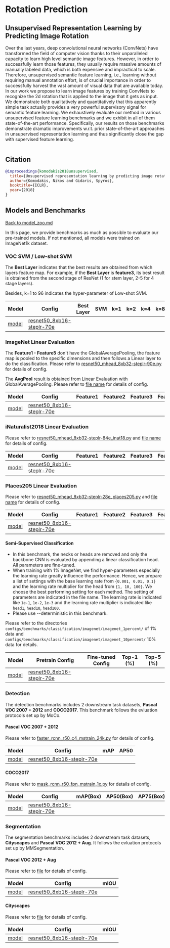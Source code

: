 # Rotation Prediction

## Unsupervised Representation Learning by Predicting Image Rotation

<!-- [ABSTRACT] -->

Over the last years, deep convolutional neural networks (ConvNets) have transformed the field of computer vision thanks to their unparalleled capacity to learn high level semantic image features. However, in order to successfully learn those features, they usually require massive amounts of manually labeled data, which is both expensive and impractical to scale. Therefore, unsupervised semantic feature learning, i.e., learning without requiring manual annotation effort, is of crucial importance in order to successfully harvest the vast amount of visual data that are available today. In our work we propose to learn image features by training ConvNets to recognize the 2d rotation that is applied to the image that it gets as input. We demonstrate both qualitatively and quantitatively that this apparently simple task actually provides a very powerful supervisory signal for semantic feature learning. We exhaustively evaluate our method in various unsupervised feature learning benchmarks and we exhibit in all of them state-of-the-art performance. Specifically, our results on those benchmarks demonstrate dramatic improvements w.r.t. prior state-of-the-art approaches in unsupervised representation learning and thus significantly close the gap with supervised feature learning.

<!-- [IMAGE] -->
<div align="center">
<img  />
</div>

## Citation

<!-- [ALGORITHM] -->

```bibtex
@inproceedings{komodakis2018unsupervised,
  title={Unsupervised representation learning by predicting image rotations},
  author={Komodakis, Nikos and Gidaris, Spyros},
  booktitle={ICLR},
  year={2018}
}
```

## Models and Benchmarks

[Back to model_zoo.md](../../../docs/model_zoo.md)

In this page, we provide benchmarks as much as possible to evaluate our pre-trained models. If not mentioned, all models were trained on ImageNet1k dataset.


### VOC SVM / Low-shot SVM

The **Best Layer** indicates that the best results are obtained from which layers feature map. For example, if the **Best Layer** is **feature3**, its best result is obtained from the second stage of ResNet (1 for stem layer, 2-5 for 4 stage layers).

Besides, k=1 to 96 indicates the hyper-parameter of Low-shot SVM.

| Model     | Config                                                                       | Best Layer | SVM | k=1 | k=2 | k=4 | k=8 | k=16 | k=32 | k=64 | k=96 |
| --------- | ---------------------------------------------------------------------------- | ---------- | --- | --- | --- | --- | --- | ---- | ---- | ---- | ---- |
| [model]() | [resnet50_8xb16-steplr-70e](rotation-pred_resnet50_8xb16-steplr-70e_in1k.py) |            |     |     |     |     |     |      |      |      |      |

### ImageNet Linear Evaluation

The **Feature1 - Feature5** don't have the GlobalAveragePooling, the feature map is pooled to the specific dimensions and then follows a Linear layer to do the classification. Please refer to [resnet50_mhead_8xb32-steplr-90e.py](../../benchmarks/classification/imagenet/resnet50_mhead_8xb32-steplr-90e_in1k.py) for details of config.

The **AvgPool** result is obtained from Linear Evaluation with GlobalAveragePooling. Please refer to [file name]() for details of config.

| Model     | Config                                                                       | Feature1 | Feature2 | Feature3 | Feature4 | Feature5 | AvgPool |
| --------- | ---------------------------------------------------------------------------- | -------- | -------- | -------- | -------- | -------- | ------- |
| [model]() | [resnet50_8xb16-steplr-70e](rotation-pred_resnet50_8xb16-steplr-70e_in1k.py) |          |          |          |          |          |         |

### iNaturalist2018 Linear Evaluation

Please refer to [resnet50_mhead_8xb32-steplr-84e_inat18.py](../../benchmarks/classification/inaturalist2018/resnet50_mhead_8xb32-steplr-84e_inat18.py) and [file name]() for details of config.

| Model     | Config                                                                       | Feature1 | Feature2 | Feature3 | Feature4 | Feature5 | AvgPool |
| --------- | ---------------------------------------------------------------------------- | -------- | -------- | -------- | -------- | -------- | ------- |
| [model]() | [resnet50_8xb16-steplr-70e](rotation-pred_resnet50_8xb16-steplr-70e_in1k.py) |          |          |          |          |          |         |

### Places205 Linear Evaluation

Please refer to [resnet50_mhead_8xb32-steplr-28e_places205.py](../../benchmarks/classification/inaturalist2018/resnet50_mhead_8xb32-steplr-28e_places205.py) and [file name]() for details of config.

| Model     | Config                                                                       | Feature1 | Feature2 | Feature3 | Feature4 | Feature5 | AvgPool |
| --------- | ---------------------------------------------------------------------------- | -------- | -------- | -------- | -------- | -------- | ------- |
| [model]() | [resnet50_8xb16-steplr-70e](rotation-pred_resnet50_8xb16-steplr-70e_in1k.py) |          |          |          |          |          |         |

#### Semi-Supervised Classification

- In this benchmark, the necks or heads are removed and only the backbone CNN is evaluated by appending a linear classification head. All parameters are fine-tuned.
- When training with 1% ImageNet, we find hyper-parameters especially the learning rate greatly influence the performance. Hence, we prepare a list of settings with the base learning rate from `{0.001, 0.01, 0.1}` and the learning rate multiplier for the head from `{1, 10, 100}`. We choose the best performing setting for each method. The setting of parameters are indicated in the file name. The learning rate is indicated like `1e-1`, `1e-2`, `1e-3` and the learning rate multiplier is indicated like `head1`, `head10`, `head100`.
- Please use --deterministic in this benchmark.

Please refer to the directories `configs/benchmarks/classification/imagenet/imagenet_1percent/` of 1% data and `configs/benchmarks/classification/imagenet/imagenet_10percent/` 10% data for details.

| Model     | Pretrain Config                                                              | Fine-tuned Config | Top-1 (%) | Top-5 (%) |
| --------- | ---------------------------------------------------------------------------- | ----------------- | --------- | --------- |
| [model]() | [resnet50_8xb16-steplr-70e](rotation-pred_resnet50_8xb16-steplr-70e_in1k.py) |                   |           |           |

### Detection

The detection benchmarks includes 2 downstream task datasets, **Pascal VOC 2007 + 2012** and **COCO2017**. This benchmark follows the evluation protocols set up by MoCo.

#### Pascal VOC 2007 + 2012

Please refer to [faster_rcnn_r50_c4_mstrain_24k.py](../../benchmarks/mmdetection/voc0712/faster_rcnn_r50_c4_mstrain_24k.py) for details of config.

| Model     | Config                                                                       | mAP | AP50 |
| --------- | ---------------------------------------------------------------------------- | --- | ---- |
| [model]() | [resnet50_8xb16-steplr-70e](rotation-pred_resnet50_8xb16-steplr-70e_in1k.py) |     |      |

#### COCO2017

Please refer to [mask_rcnn_r50_fpn_mstrain_1x.py](../../benchmarks/mmdetection/coco/mask_rcnn_r50_fpn_mstrain_1x.py) for details of config.

| Model     | Config                                                                       | mAP(Box) | AP50(Box) | AP75(Box) | mAP(Mask) | AP50(Mask) | AP75(Mask) |
| --------- | ---------------------------------------------------------------------------- | -------- | --------- | --------- | --------- | ---------- | ---------- |
| [model]() | [resnet50_8xb16-steplr-70e](rotation-pred_resnet50_8xb16-steplr-70e_in1k.py) |          |           |           |           |            |            |

### Segmentation

The segmentation benchmarks includes 2 downstream task datasets, **Cityscapes** and **Pascal VOC 2012 + Aug**. It follows the evluation protocols set up by MMSegmentation.

#### Pascal VOC 2012 + Aug

Please refer to [file]() for details of config.

| Model     | Config                                                                       | mIOU |
| --------- | ---------------------------------------------------------------------------- | ---- |
| [model]() | [resnet50_8xb16-steplr-70e](rotation-pred_resnet50_8xb16-steplr-70e_in1k.py) |      |


#### Cityscapes

Please refer to [file]() for details of config.

| Model     | Config                                                                       | mIOU |
| --------- | ---------------------------------------------------------------------------- | ---- |
| [model]() | [resnet50_8xb16-steplr-70e](rotation-pred_resnet50_8xb16-steplr-70e_in1k.py) |      |
